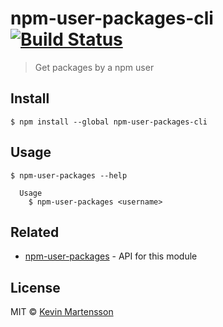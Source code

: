 # npm-user-packages-cli [![Build Status](https://travis-ci.org/kevva/npm-user-packages-cli.svg?branch=master)](https://travis-ci.org/kevva/npm-user-packages-cli)

> Get packages by a npm user


## Install

```
$ npm install --global npm-user-packages-cli
```


## Usage

```
$ npm-user-packages --help

  Usage
    $ npm-user-packages <username>
```


## Related

* [npm-user-packages](https://github.com/kevva/npm-user-packages) - API for this module


## License

MIT © [Kevin Martensson](http://github.com/kevva)
